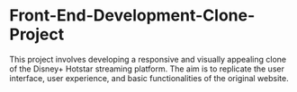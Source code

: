 # Front-End-Development-Clone-Project
This project involves developing a responsive and visually appealing clone of the Disney+ Hotstar streaming platform. The aim is to replicate the user interface, user experience, and basic functionalities of the original website.
